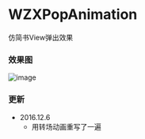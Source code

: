 # WZXPopAnimation
仿简书View弹出效果

### 效果图
![image](https://github.com/Wzxhaha/WZXJianShuPopDemo/raw/master/WZXPopAnimation.gif)

### 更新
* 2016.12.6 
  * 用转场动画重写了一遍
